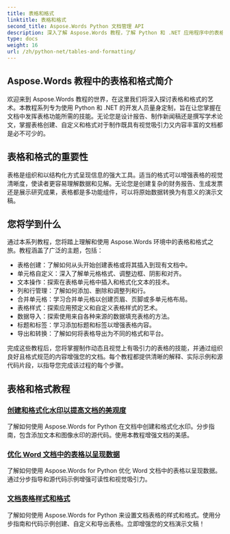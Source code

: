 ```yaml
---
title: 表格和格式
linktitle: 表格和格式
second_title: Aspose.Words Python 文档管理 API
description: 深入了解 Aspose.Words 教程，了解 Python 和 .NET 应用程序中的表格和格式。学习如何创建、自定义和设计表格，以制作出具有视觉吸引力的文档。
type: docs
weight: 16
url: /zh/python-net/tables-and-formatting/
---
```



## Aspose.Words 教程中的表格和格式简介

欢迎来到 Aspose.Words 教程的世界，在这里我们将深入探讨表格和格式的艺术。本教程系列专为使用 Python 和 .NET 的开发人员量身定制，旨在让您掌握在文档中发挥表格功能所需的技能。无论您是设计报告、制作新闻稿还是撰写学术论文，掌握表格创建、自定义和格式对于制作既具有视觉吸引力又内容丰富的文档都是必不可少的。

## 表格和格式的重要性

表格是组织和以结构化方式呈现信息的强大工具。适当的格式可以增强表格的视觉清晰度，使读者更容易理解数据和见解。无论您是创建复杂的财务报告、生成发票还是展示研究成果，表格都是多功能组件，可以将原始数据转换为有意义的演示文稿。

## 您将学到什么

通过本系列教程，您将踏上理解和使用 Aspose.Words 环境中的表格和格式之旅。教程涵盖了广泛的主题，包括：

- 表格创建：了解如何从头开始创建表格或将其插入到现有文档中。
- 单元格自定义：深入了解单元格格式、调整边框、阴影和对齐。
- 文本操作：探索在表格单元格中插入和格式化文本的技术。
- 列和行管理：了解如何添加、删除和调整列和行。
- 合并单元格：学习合并单元格以创建页眉、页脚或多单元格布局。
- 表格样式：探索应用预定义和自定义表格样式的艺术。
- 数据导入：探索使用来自各种来源的数据填充表格的方法。
- 标题和标签：学习添加标题和标签以增强表格内容。
- 导出和转换：了解如何将表格导出为不同的格式和平台。

完成这些教程后，您将掌握制作动态且视觉上有吸引力的表格的技能，并通过组织良好且格式规范的内容增强您的文档。每个教程都提供清晰的解释、实际示例和源代码片段，以指导您完成该过程的每个步骤。

## 表格和格式教程
### [创建和格式化水印以提高文档的美观度](./manage-document-watermarks/)
了解如何使用 Aspose.Words for Python 在文档中创建和格式化水印。分步指南，包含添加文本和图像水印的源代码。使用本教程增强文档的美感。
### [优化 Word 文档中的表格以呈现数据](./document-tables/)
了解如何使用 Aspose.Words for Python 优化 Word 文档中的表格以呈现数据。通过分步指导和源代码示例增强可读性和视觉吸引力。
### [文档表格样式和格式](./document-table-styles-formatting/)
了解如何使用 Aspose.Words for Python 来设置文档表格的样式和格式。使用分步指南和代码示例创建、自定义和导出表格。立即增强您的文档演示文稿！ 
